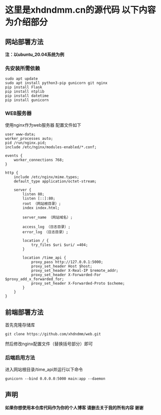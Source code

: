 # 这里是xhdndmm.cn的源代码 以下内容为介绍部分
## 网站部署方法
**注：以ubuntu_20.04系统为例**
### 先安装所需依赖
```
sudo apt update
sudo apt install python3-pip gunicorn git nginx
pip install Flask
pip install ntplib
pip install datetime
pip install gunicorn 
```
### WEB服务器
使用nginx作为web服务器 配置文件如下
```
user www-data;
worker_processes auto;
pid /run/nginx.pid;
include /etc/nginx/modules-enabled/*.conf;

events {
    worker_connections 768;
}

http {
    include /etc/nginx/mime.types;
    default_type application/octet-stream;

    server {
        listen 80;
        listen [::]:80;
        root （网站根目录）;
        index index.html;

        server_name （网站域名）;

        access_log （日志目录）;
        error_log （日志目录）;

        location / {
            try_files $uri $uri/ =404;
        }

        location /time_api {
            proxy_pass http://127.0.0.1:5000;
            proxy_set_header Host $host;
            proxy_set_header X-Real-IP $remote_addr;
            proxy_set_header X-Forwarded-For $proxy_add_x_forwarded_for;
            proxy_set_header X-Forwarded-Proto $scheme;
        }
    }
}
```
## 前端部署方法
首先克隆存储库
```
git clone https://github.com/xhdndmm/web.git
```
然后修改nginx配置文件（替换括号部分）即可
### 后端启用方法
进入网站根目录/time_api并运行以下命令
```
gunicorn --bind 0.0.0.0:5000 main:app --daemon
```
## 声明
**如果你想使用本仓库代码作为你的个人博客 请删去关于我的所有内容 谢谢**
